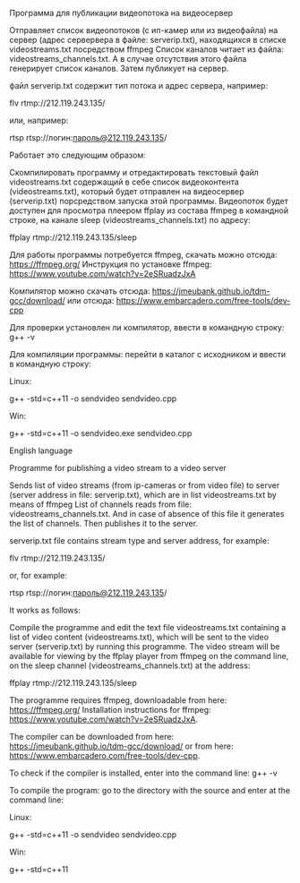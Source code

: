 Программа для публикации видеопотока на видеосервер



Отправляет список видеопотоков (с ип-камер или из видеофайла) на сервер (адрес сервервера в файле: serverip.txt), находящихся в списке videostreams.txt посредством ffmpeg
Список каналов читает из файла: videostreams_channels.txt. А в случае отсутствия этого файла генерирует список каналов.
Затем публикует на сервер.

файл serverip.txt содержит тип потока и адрес сервера, например:

flv rtmp://212.119.243.135/


или, например:

rtsp rtsp://логин:пароль@212.119.243.135/


Работает это следующим образом:

Скомпилировать программу и отредактировать текстовый файл videostreams.txt содержащий в себе список видеоконтента (videostreams.txt), который будет отправлен на видеосервер (serverip.txt) порсредством запуска этой программы. Видеопоток будет доступен для просмотра плеером ffplay из состава ffmpeg в командной строке, на канале sleep (videostreams_channels.txt) по адресу:

ffplay rtmp://212.119.243.135/sleep

Для работы программы потребуется ffmpeg, скачать можно отсюда: https://ffmpeg.org/ Инструкция по установке ffmpeg: https://www.youtube.com/watch?v=2eSRuadzJxA

Компилятор можно скачать отсюда: https://jmeubank.github.io/tdm-gcc/download/ или отсюда: https://www.embarcadero.com/free-tools/dev-cpp

Для проверки установлен ли компилятор, ввести в командную строку: g++ -v

Для компиляции программы: перейти в каталог с исходником и ввести в командную строку:

Linux:

g++ -std=c++11 -o sendvideo sendvideo.cpp

Win:

g++ -std=c++11 -o sendvideo.exe sendvideo.cpp

English language

Programme for publishing a video stream to a video server

Sends list of video streams (from ip-cameras or from video file) to server (server address in file: serverip.txt), which are in list videostreams.txt by means of ffmpeg List of channels reads from file: videostreams_channels.txt. And in case of absence of this file it generates the list of channels. Then publishes it to the server.

serverip.txt file contains stream type and server address, for example:

flv rtmp://212.119.243.135/

or, for example:

rtsp rtsp://логин:пароль@212.119.243.135/

It works as follows:

Compile the programme and edit the text file videostreams.txt containing a list of video content (videostreams.txt), which will be sent to the video server (serverip.txt) by running this programme. The video stream will be available for viewing by the ffplay player from ffmpeg on the command line, on the sleep channel (videostreams_channels.txt) at the address:

ffplay rtmp://212.119.243.135/sleep

The programme requires ffmpeg, downloadable from here: https://ffmpeg.org/ Installation instructions for ffmpeg: https://www.youtube.com/watch?v=2eSRuadzJxA.

The compiler can be downloaded from here: https://jmeubank.github.io/tdm-gcc/download/ or from here: https://www.embarcadero.com/free-tools/dev-cpp.

To check if the compiler is installed, enter into the command line: g++ -v

To compile the program: go to the directory with the source and enter at the command line:

Linux:

g++ -std=c++11 -o sendvideo sendvideo.cpp

Win:

g++ -std=c++11





